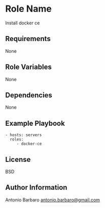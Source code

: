 Role Name
=========

Install docker ce

Requirements
------------

None

Role Variables
--------------

None

Dependencies
------------

None

Example Playbook
----------------

    - hosts: servers
      roles:
         - docker-ce

License
-------

BSD

Author Information
------------------

Antonio Barbaro <antonio.barbaro@gmail.com>
